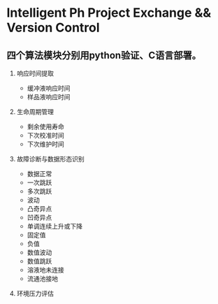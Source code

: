 # Intelligent Ph Project Exchange && Version Control
## 四个算法模块分别用python验证、C语言部署。
1. 响应时间提取
    - 缓冲液响应时间
    - 样品液响应时间
2. 生命周期管理
    - 剩余使用寿命
    - 下次校准时间
    - 下次维护时间
3. 故障诊断与数据形态识别
    - 数据正常
    - 一次跳跃
    - 多次跳跃
    - 波动
    - 凸奇异点
    - 凹奇异点
    - 单调连续上升或下降
    - 固定值
    - 负值
     -  数值波动
     -  数值跳跃
     - 溶液地未连接
     - 流通池接地
    
4. 环境压力评估
